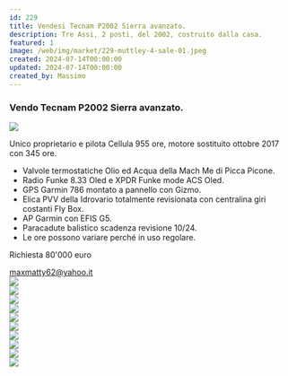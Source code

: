 ```yaml
---
id: 229
title: Vendesi Tecnam P2002 Sierra avanzato.
description: Tre Assi, 2 posti, del 2002, costruito dalla casa.
featured: 1
image: /web/img/market/229-muttley-4-sale-01.jpeg
created: 2024-07-14T00:00:00
updated: 2024-07-14T00:00:00
created_by: Massimo
---
```


<h3>Vendo Tecnam P2002 Sierra avanzato.</h3>
<div class="grid grid-cols-1 sm:grid-cols-2 gap-2">
    <div class="sm:col-span-2">
        <a href="/web/img/market/229-muttley-4-sale-01.jpeg" target="_blank">
            <img src="/web/img/market/229-muttley-4-sale-01.jpeg" class="sm:h-[250px] w-full object-cover" />
        </a>
    </div>
    <div class="col-span-2">
        <p>Unico proprietario e pilota <span class="font-semibold text-orange-500">Cellula 955 ore</span>, motore sostituito <span class="font-semibold text-orange-500">ottobre 2017 con 345 ore</span>.</p>
        <ul class="my-1 list-disc pl-4">
            <li>Valvole termostatiche Olio ed Acqua della Mach Me di Picca Picone.</li>
            <li>Radio Funke 8.33 Oled e XPDR Funke mode ACS Oled.</li>
            <li>GPS Garmin 786 montato a pannello con Gizmo.</li>
            <li>Elica PVV della Idrovario totalmente revisionata con centralina giri costanti Fly Box.</li>
            <li>AP Garmin con EFIS G5.</li>
            <li>Paracadute balistico scadenza revisione 10/24.</li>
            <li>Le ore possono variare perché in uso regolare.<br /></li>
        </ul>
        <p  class="font-semibold">Richiesta 80'000 euro<br /></p>
        <a href="mailto:maxmatty62@yahoo.it"  class="font-semibold text-orange-500">maxmatty62@yahoo.it</a>
    </div>
    <div><a href="/web/img/market/229-muttley-4-sale-02.jpeg" target="_blank"><img src="/web/img/market/229-muttley-4-sale-02.jpeg" class="w-full h-full object-cover" /></a></div>
    <div><a href="/web/img/market/229-muttley-4-sale-03.jpeg" target="_blank"><img src="/web/img/market/229-muttley-4-sale-03.jpeg" class="w-full h-full object-cover" /></a></div>
    <div><a href="/web/img/market/229-muttley-4-sale-04.jpeg" target="_blank"><img src="/web/img/market/229-muttley-4-sale-04.jpeg" class="w-full h-full object-cover" /></a></div>
    <div><a href="/web/img/market/229-muttley-4-sale-05.jpeg" target="_blank"><img src="/web/img/market/229-muttley-4-sale-05.jpeg" class="w-full h-full object-cover" /></a></div>
    <div><a href="/web/img/market/229-muttley-4-sale-06.jpeg" target="_blank"><img src="/web/img/market/229-muttley-4-sale-06.jpeg" class="w-full h-full object-cover" /></a></div>
    <div><a href="/web/img/market/229-muttley-4-sale-07.jpeg" target="_blank"><img src="/web/img/market/229-muttley-4-sale-07.jpeg" class="w-full h-full object-cover" /></a></div>
    <div><a href="/web/img/market/229-muttley-4-sale-08.jpeg" target="_blank"><img src="/web/img/market/229-muttley-4-sale-08.jpeg" class="w-full h-full object-cover" /></a></div>
    <div><a href="/web/img/market/229-muttley-4-sale-09.jpeg" target="_blank"><img src="/web/img/market/229-muttley-4-sale-09.jpeg" class="w-full h-full object-cover" /></a></div>
    <div><a href="/web/img/market/229-muttley-4-sale-10.jpeg" target="_blank"><img src="/web/img/market/229-muttley-4-sale-10.jpeg" class="w-full h-full object-cover" /></a></div>
    <div><a href="/web/img/market/229-muttley-4-sale-11.jpeg" target="_blank"><img src="/web/img/market/229-muttley-4-sale-11.jpeg" class="w-full h-full object-cover" /></a></div>
</div>
